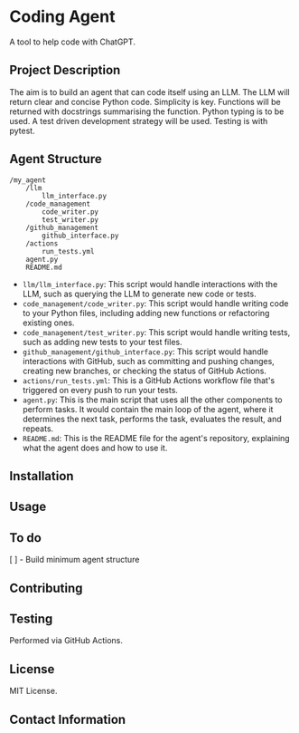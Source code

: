 # Coding Agent
A tool to help code with ChatGPT.

## Project Description

The aim is to build an agent that can code itself using an LLM. The LLM will return clear and concise Python code.
Simplicity is key. Functions will be returned with docstrings summarising the function. Python typing is to be used.
A test driven development strategy will be used. Testing is with pytest.

## Agent Structure

```
/my_agent
    /llm
        llm_interface.py
    /code_management
        code_writer.py
        test_writer.py
    /github_management
        github_interface.py
    /actions
        run_tests.yml
    agent.py
    README.md
```
* `llm/llm_interface.py`: This script would handle interactions with the LLM, such as querying the LLM to generate new code or tests.
* `code_management/code_writer.py`: This script would handle writing code to your Python files, including adding new functions or refactoring existing ones.
* `code_management/test_writer.py`: This script would handle writing tests, such as adding new tests to your test files.
* `github_management/github_interface.py`: This script would handle interactions with GitHub, such as committing and pushing changes, creating new branches, or checking the status of GitHub Actions.
* `actions/run_tests.yml`: This is a GitHub Actions workflow file that's triggered on every push to run your tests.
* `agent.py`: This is the main script that uses all the other components to perform tasks. It would contain the main loop of the agent, where it determines the next task, performs the task, evaluates the result, and repeats.
* `README.md`: This is the README file for the agent's repository, explaining what the agent does and how to use it.

## Installation

## Usage

## To do

[ ] - Build minimum agent structure

## Contributing

## Testing

Performed via GitHub Actions.

## License

MIT License.

## Contact Information
